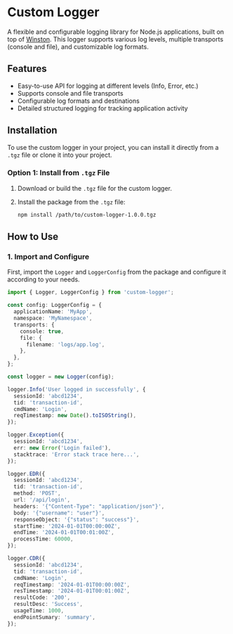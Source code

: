 # Custom Logger

A flexible and configurable logging library for Node.js applications, built on top of [Winston](https://github.com/winstonjs/winston). This logger supports various log levels, multiple transports (console and file), and customizable log formats.

## Features

- Easy-to-use API for logging at different levels (Info, Error, etc.)
- Supports console and file transports
- Configurable log formats and destinations
- Detailed structured logging for tracking application activity

## Installation

To use the custom logger in your project, you can install it directly from a `.tgz` file or clone it into your project.

### Option 1: Install from `.tgz` File

1. Download or build the `.tgz` file for the custom logger.

2. Install the package from the `.tgz` file:

   ```bash
   npm install /path/to/custom-logger-1.0.0.tgz
   
## How to Use

### 1. Import and Configure

First, import the `Logger` and `LoggerConfig` from the package and configure it according to your needs.

```typescript
import { Logger, LoggerConfig } from 'custom-logger';

const config: LoggerConfig = {
  applicationName: 'MyApp',
  namespace: 'MyNamespace',
  transports: {
    console: true,
    file: {
      filename: 'logs/app.log',
    },
  },
};

const logger = new Logger(config);

logger.Info('User logged in successfully', {
  sessionId: 'abcd1234',
  tid: 'transaction-id',
  cmdName: 'Login',
  reqTimestamp: new Date().toISOString(),
});

logger.Exception({
  sessionId: 'abcd1234',
  err: new Error('Login failed'),
  stacktrace: 'Error stack trace here...',
});

logger.EDR({
  sessionId: 'abcd1234',
  tid: 'transaction-id',
  method: 'POST',
  url: '/api/login',
  headers: '{"Content-Type": "application/json"}',
  body: '{"username": "user"}',
  responseObject: '{"status": "success"}',
  startTime: '2024-01-01T00:00:00Z',
  endTime: '2024-01-01T00:01:00Z',
  processTime: 60000,
});

logger.CDR({
  sessionId: 'abcd1234',
  tid: 'transaction-id',
  cmdName: 'Login',
  reqTimestamp: '2024-01-01T00:00:00Z',
  resTimestamp: '2024-01-01T00:01:00Z',
  resultCode: '200',
  resultDesc: 'Success',
  usageTime: 1000,
  endPointSumary: 'summary',
});